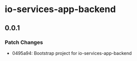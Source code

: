 # io-services-app-backend

## 0.0.1

### Patch Changes

- 0495a94: Bootstrap project for io-services-app-backend
